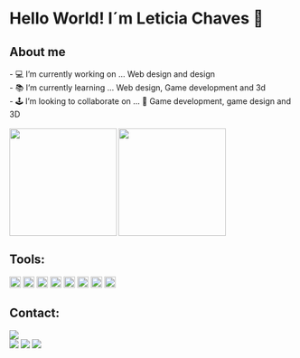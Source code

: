 <h1>Hello World! I´m Leticia Chaves 🖖</h1>

<div>
         <h2>About me</h2>
         <span> - 💻 I’m currently working on ... Web design and design </span><br>
         <span>- 📚 I’m currently learning ... Web design, Game development and 3d</span><br>
        <span> - 🕹️ I’m looking to collaborate on ... 👾 Game development, game design and 3D</span>
</div>
<br>
<img height="190px" padding-right="0px" margin-bottom="0px" align="left" src="https://github-readme-stats.vercel.app/api?username=lepleen&show_icons&theme=blueberry&border_radius=none&border-style=none"/>
<img  height="190px" margin-top="0px" margin-bottom="0px" aling="right" src="https://github-readme-stats.vercel.app/api/top-langs/?username=anuraghazra&layout=compact&theme=blueberry&&border_radius=none&"/>

</div>

<div display="block">
         <h2>Tools:</h2>
         <img  height="20px" src="https://img.shields.io/badge/Adobe%20after%20affects-CF96FD?style=for-the badge&logo=Adobe%20after%20effects&logoColor=393665" />
         <img height="20px" src="https://img.shields.io/badge/Adobe%20Illustrator-FF9A00?style=for-the-badge&logo=adobe%20illustrator&logoColor=white"/>
         <img height="20px" src="https://img.shields.io/badge/Adobe%20Photoshop-31A8FF?style=for-the-badge&logo=Adobe%20Photoshop&logoColor=black"/>
         <img height="20px" src="https://img.shields.io/badge/Adobe%20XD-470137?style=for-the-badge&logo=Adobe%20XD&logoColor=#FF61F6"/>
         <img height="20px" src="https://img.shields.io/badge/blender-%23F5792A.svg?style=for-the-badge&logo=blender&logoColor=white"/>
         <img height="20px" src="https://img.shields.io/badge/Figma-F24E1E?style=for-the-badge&logo=figma&logoColor=white"/>
         <img height="20px" src="https://img.shields.io/badge/gimp-5C5543?style=for-the-badge&logo=gimp&logoColor=white"/>
         <img height="20px" src="https://img.shields.io/badge/Krita-203759?style=for-the-badge&logo=krita&logoColor=EEF37B"/>
        

         
</div>

<div display="inline">
         <h2>Contact:</h2>
         <address>
       <a href="mailto:leticiachavescs@gmail.com" target="_blank"><img src="https://img.shields.io/badge/Gmail-D14836?style=for-the-badge&logo=gmail&logoColor=white" target="_blank"/></a>
         </address>
         <a href="https://www.behance.net/Lepleen"  target="_blank"><img src="https://img.shields.io/badge/-Behance-blue?style=for-the-badge&logo=behance&logoColor=white" target="_blank"/></a>
         <a href="https://www.instagram.com/lepleen/"  target="_blank"><img src="https://img.shields.io/badge/Instagram-E4405F?style=for-the-badge&logo=instagram&logoColor=white" target="_blank"/></a>
         <a href="https://www.linkedin.com/in/lepleen/"  target="_blank"><img src="https://img.shields.io/badge/LinkedIn-0077B5?style=for-the-badge&logo=linkedin&logoColor=white" target="_blank"/></a>
</div>





<!--

 <img src=""/>
         <img src=""/>
         <img src=""/>
         <img src=""/>
         <img src=""/>
         <img src=""/>
         <img src=""/>

<div display="block">
         <h2>Tools:</h2>
         <img src="![Blender](https://img.shields.io/badge/blender-%23F5792A.svg?style=for-the-badge&logo=blender&logoColor=white)"/>
         <img src="![Adobe XD](https://img.shields.io/badge/Adobe%20XD-470137?style=for-the-badge&logo=Adobe%20XD&logoColor=#FF61F6)"/>
         <img src="![Adobe Illustrator](https://img.shields.io/badge/adobe%20illustrator-%23FF9A00.svg?style=for-the-badge&logo=adobe%20illustrator&logoColor=white)"/>
         <img src="![Adobe Photoshop](https://img.shields.io/badge/adobe%20photoshop-%2331A8FF.svg?style=for-the-badge&logo=adobe%20photoshop&logoColor=white)"/>
         <img src="![Gimp Gnu Image Manipulation Program](https://img.shields.io/badge/Gimp-657D8B?style=for-the-badge&logo=gimp&logoColor=FFFFFF)"/>
         <img src="![Inkscape](https://img.shields.io/badge/Inkscape-e0e0e0?style=for-the-badge&logo=inkscape&logoColor=080A13)"/>
         <img src="![Krita](https://img.shields.io/badge/Krita-203759?style=for-the-badge&logo=krita&logoColor=EEF37B)"/>
</div>




**lepleen/Lepleen** is a ✨ _special_ ✨ repository because its `README.md` (this file) appears on your GitHub profile.

Here are some ideas to get you started:

- 🔭 I’m currently working on ... Web design and design 
- 🌱 I’m currently learning ... Web design, Game development and 3d
- 🕹️ I’m looking to collaborate on ...Game development, game design and 3D
- 💬 How to reach me: 
Contact: leticiachavescs@gmail.com
         https://www.behance.net/Lepleen
         https://www.instagram.com/lepleen/?hl=en
- ⚡ Fun fact: ...

Links uteis para depois
https://github.com/anuraghazra/github-readme-stats

Repositório do roteiro desse vídeo: https://github.com/rafaballerini/Perf...
Repositório do meu perfil - https://github.com/rafaballerini/rafa...
Guia de markdown - https://docs.pipz.com/central-de-ajud...
Site de emojis - https://emojipedia.org/search/?q=bag
Repositório do Github Stats - https://github.com/anuraghazra/github...
Site de Badges 1 - https://dev.to/envoy_/150-badges-for-...
Fazedor de gifs - https://picrew.me/image_maker/338224
Passo a passo de como adicionar a cobrinha de commit - https://www.instagram.com/p/CPjUBhXDNEE/
-->

